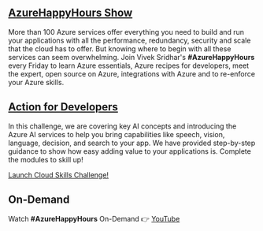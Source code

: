 ## [AzureHappyHours Show](https://www.youtube.com/watch?v=lJQv6c1I2oc&list=PLmsFUfdnGr3zCvRrMxOetO8fr_bo_hOjA)

More than 100 Azure services offer everything you need to build and run your applications with all the performance, redundancy, security and scale that the cloud has to offer. But knowing where to begin with all these services can seem overwhelming. Join Vivek Sridhar's **#AzureHappyHours** every Friday to learn Azure essentials, Azure recipes for developers, meet the expert, open source on Azure, integrations with Azure and to re-enforce your Azure skills. 

## [Action for Developers](https://aka.ms/AzureHappyHours)

In this challenge, we are covering key AI concepts and introducing the Azure AI services to help you bring capabilities like speech, vision, language, decision, and search to your app. We have provided step-by-step guidance to show how easy adding value to your applications is. Complete the modules to skill up!

[Launch Cloud Skills Challenge!](https://aka.ms/AzureHappyHours)

## On-Demand

Watch **#AzureHappyHours** On-Demand 👉 [YouTube](https://www.youtube.com/watch?v=lJQv6c1I2oc&list=PLmsFUfdnGr3zCvRrMxOetO8fr_bo_hOjA)
